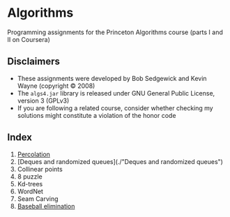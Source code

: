 # Algorithms
Programming assignments for the Princeton Algorithms course (parts I and II on Coursera)

## Disclaimers
- These assignments were developed by Bob Sedgewick and Kevin Wayne (copyright :copyright: 2008)
- The `algs4.jar` library is released under GNU General Public License, version 3 (GPLv3)
- If you are following a related course, consider whether checking my solutions might constitute a violation of the honor code

## Index
1. [Percolation](./Percolation)
2. [Deques and randomized queues](./"Deques and randomized queues")
3. Collinear points
4. 8 puzzle
5. Kd-trees
6. WordNet
7. Seam Carving
8. [Baseball elimination](./Baseball)
  

